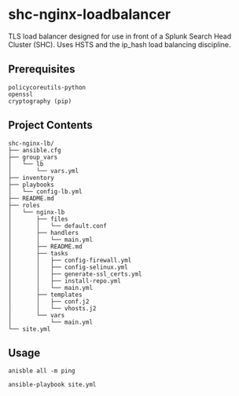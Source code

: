 # shc-nginx-loadbalancer

TLS load balancer designed for use in front of a Splunk Search
Head Cluster (SHC). Uses HSTS and the ip_hash load balancing discipline.

## Prerequisites

`policycoreutils-python`  
`openssl`  
`cryptography (pip)`  


## Project Contents
```
shc-nginx-lb/
├── ansible.cfg
├── group_vars
│   └── lb
│       └── vars.yml
├── inventory
├── playbooks
│   └── config-lb.yml
├── README.md
├── roles
│   └── nginx-lb
│       ├── files
│       │   └── default.conf
│       ├── handlers
│       │   └── main.yml
│       ├── README.md
│       ├── tasks
│       │   ├── config-firewall.yml
│       │   ├── config-selinux.yml
│       │   ├── generate-ssl_certs.yml
│       │   ├── install-repo.yml
│       │   └── main.yml
│       ├── templates
│       │   ├── conf.j2
│       │   └── vhosts.j2
│       └── vars
│           └── main.yml
└── site.yml

```

## Usage
```
anisble all -m ping

ansible-playbook site.yml
```
